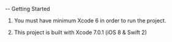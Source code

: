-- Getting Started

1) You must have minimum Xcode 6 in order to run the project.

2) This project is built with Xcode 7.0.1 (iOS 8 & Swift 2)
